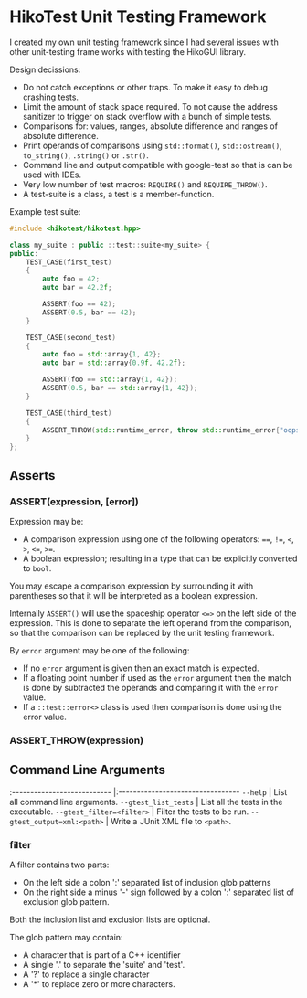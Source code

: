 HikoTest Unit Testing Framework
===============================

I created my own unit testing framework since I had several issues
with other unit-testing frame works with testing the HikoGUI library.

Design decissions:
 * Do not catch exceptions or other traps. To make it easy to
   debug crashing tests.
 * Limit the amount of stack space required. To not cause the
   address sanitizer to trigger on stack overflow with a bunch of simple tests.
 * Comparisons for: values, ranges, absolute difference and ranges
   of absolute difference.
 * Print operands of comparisons using `std::format()`, `std::ostream()`,
   `to_string()`, `.string()` or `.str()`.
 * Command line and output compatible with google-test so that
   is can be used with IDEs.
 * Very low number of test macros: `REQUIRE()` and `REQUIRE_THROW()`.
 * A test-suite is a class, a test is a member-function.
  

Example test suite:
```cpp
#include <hikotest/hikotest.hpp>

class my_suite : public ::test::suite<my_suite> {
public:
    TEST_CASE(first_test)
    {
        auto foo = 42;
        auto bar = 42.2f;

        ASSERT(foo == 42);
        ASSERT(0.5, bar == 42);
    }

    TEST_CASE(second_test)
    {
        auto foo = std::array{1, 42};
        auto bar = std::array{0.9f, 42.2f};

        ASSERT(foo == std::array{1, 42});
        ASSERT(0.5, bar == std::array{1, 42});
    }

    TEST_CASE(third_test)
    {
        ASSERT_THROW(std::runtime_error, throw std::runtime_error{"oops"});
    }
};
```

Asserts
-------

### ASSERT(expression, [error])

Expression may be:
 * A comparison expression using one of the following operators: `==`, `!=`, `<`, `>`, `<=`, `>=`.
 * A boolean expression; resulting in a type that can be explicitly converted to `bool`.

You may escape a comparison expression by surrounding it with parentheses so that
it will be interpreted as a boolean expression.

Internally `ASSERT()` will use the spaceship operator `<=>` on the left side of the expression.
This is done to separate the left operand from the comparison, so that the comparison can
be replaced by the unit testing framework.

By `error` argument may be one of the following:
 * If no `error` argument is given then an exact match is expected.
 * If a floating point number if used as the `error` argument then
   the match is done by subtracted the operands and comparing it with
   the `error` value.
 * If a `::test::error<>` class is used then comparison is done using
   the error value.

### ASSERT\_THROW(expression)

Command Line Arguments
----------------------

 :--------------------------- |:---------------------------------
  `--help`                    | List all command line arguments.
  `--gtest_list_tests`        | List all the tests in the executable.
  `--gtest_filter=<filter>`   | Filter the tests to be run.
  `--gtest_output=xml:<path>` | Write a JUnit XML file to `<path>`.

### filter

A filter contains two parts:
 * On the left side a colon ':' separated list of inclusion glob patterns
 * On the right side a minus '-' sign followed by a colon ':' separated list of exclusion glob pattern.

Both the inclusion list and exclusion lists are optional.

The glob pattern may contain:
 * A character that is part of a C++ identifier
 * A single '.' to separate the 'suite' and 'test'.
 * A '?' to replace a single character
 * A '*' to replace zero or more characters.

